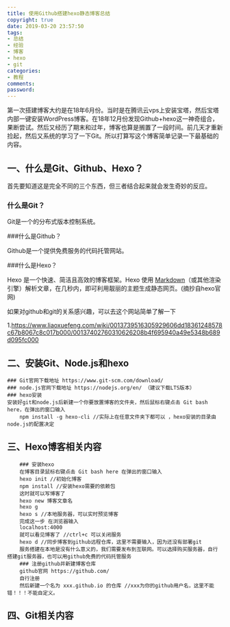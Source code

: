 ```yaml
---
title: 使用Github搭建hexo静态博客总结
copyright: true
date: 2019-03-20 23:57:50
tags:
- 总结
- 经验
- 博客
- hexo
- git
categories:
- 教程
comments:
password:
---
```


第一次搭建博客大约是在18年6月份。当时是在腾讯云vps上安装宝塔，然后宝塔内部一键安装WordPress博客。在18年12月份发现Github+hexo这一神奇组合，果断尝试。然后又经历了期末和过年，博客也算是搁置了一段时间。前几天才重新捡起，然后又系统的学习了一下Git。所以打算写这个博客简单记录一下最基础的内容。

## 一、什么是Git、Github、Hexo？

首先要知道这是完全不同的三个东西，但三者结合起来就会发生奇妙的反应。

### 什么是Git？

Git是一个的分布式版本控制系统。

###什么是Github？

Github是一个提供免费服务的代码托管网站。

###什么是Hexo？

Hexo 是一个快速、简洁且高效的博客框架。Hexo 使用 [Markdown](http://daringfireball.net/projects/markdown/)（或其他渲染引擎）解析文章，在几秒内，即可利用靓丽的主题生成静态网页。(摘抄自hexo官网)

如果对github和git的关系感兴趣，可以去这个网站简单了解一下

1.https://www.liaoxuefeng.com/wiki/0013739516305929606dd18361248578c67b8067c8c017b000/00137402760310626208b4f695940a49e5348b689d095fc000



## 二、安装Git、Node.js和hexo
	### Git官网下载地址 https://www.git-scm.com/download/
	### node.js官网下载地址 https://nodejs.org/en/ （建议下载LTS版本）
	### hexo安装
	安装好git和node.js后新建一个你要放置博客的文件夹，然后鼠标右键点击 Git bash here，在弹出的窗口输入
		npm install -g hexo-cli //实际上在任意文件夹下都可以 ，hexo安装的目录由node.js的配置决定
## 三、Hexo博客相关内容
		### 安装hexo
		在博客目录鼠标右键点击 Git bash here 在弹出的窗口输入
		hexo init //初始化博客
		npm install //安装hexo需要的依赖包
		这时就可以写博客了
		hexo new 博客文章名
		hexo g
		hexo s //本地服务器，可以实时预览博客
		完成这一步 在浏览器输入
		localhost:4000
		就可以看见博客了 //ctrl+c 可以关闭服务
		hexo d //同步博客到github远程仓库，这里不需要输入，因为还没有部署git
		服务搭建在本地是没有什么意义的，我们需要发布到互联网。可以选择购买服务器，自行搭建git服务器，也可以用github免费的代码托管服务
		### 注册github并新建博客仓库
		github官网 https://github.com/
		自行注册
		然后新建一个名为 xxx.github.io 的仓库 //xxx为你的github用户名，这里不能错！！！不能自定义。
## 四、Git相关内容



